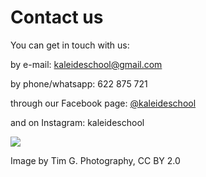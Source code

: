 # Contact us

You can get in touch with us:

by e-mail: kaleideschool@gmail.com

by phone/whatsapp: 622 875 721

through our Facebook page: [@kaleideschool](https://www.facebook.com/kaleideschool/)​

and on Instagram: kaleideschool

![](https://gblobscdn.gitbook.com/assets%2F-M2sbxMqqzvRCDr_DkY9%2F-M4NmdmJomPi9rRdo39f%2F-M4NnCR261MYCDOUT3UH%2FTim%20G.%20Photography_CC%20BY%202.0.jpg?alt=media&token=511d083e-d96f-496f-bd1c-51c1317f3808)

Image by Tim G. Photography, CC BY 2.0

